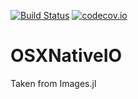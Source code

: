 [![Build Status](https://travis-ci.org/JuliaIO/OSXNativeIO.jl.svg?branch=master)](https://travis-ci.org/JuliaIO/OSXNativeIO.jl)
[![codecov.io](http://codecov.io/github/JuliaIO/OSXNativeIO.jl/coverage.svg?branch=master)](http://codecov.io/github/JuliaIO/OSXNativeIO.jl?branch=master)
# OSXNativeIO

Taken from Images.jl
